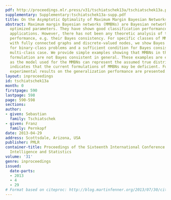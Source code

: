 ```yaml
---
pdf: http://proceedings.mlr.press/v31/tschiatschek13a/tschiatschek13a.pdf
supplementary: Supplementary:tschiatschek13a-supp.pdf
title: On the Asymptotic Optimality of Maximum Margin Bayesian Networks
abstract: Maximum margin Bayesian networks (MMBNs) are Bayesian networks with discriminatively
  optimized parameters. They have shown good classification performance in various
  applications. However, there has not been any theoretic analysis of their asymptotic
  performance, e.g. their Bayes consistency. For specific classes of MMBNs, i.e. MMBNs
  with fully connected graphs and discrete-valued nodes, we show Bayes consistency
  for binary-class problems and a sufficient condition for Bayes consistency in the
  multi-class case. We provide simple examples showing that MMBNs in their current
  formulation are not Bayes consistent in general. These examples are especially interesting,
  as the model used for the MMBNs can represent the assumed true distributions. This
  indicates that the current formulations of MMBNs may be deficient. Furthermore,
  experimental results on the generalization performance are presented.
layout: inproceedings
id: tschiatschek13a
month: 0
firstpage: 590
lastpage: 598
page: 590-598
sections: 
author:
- given: Sebastian
  family: Tschiatschek
- given: Franz
  family: Pernkopf
date: 2013-04-29
address: Scottsdale, Arizona, USA
publisher: PMLR
container-title: Proceedings of the Sixteenth International Conference on Artificial
  Intelligence and Statistics
volume: '31'
genre: inproceedings
issued:
  date-parts:
  - 2013
  - 4
  - 29
# Format based on citeproc: http://blog.martinfenner.org/2013/07/30/citeproc-yaml-for-bibliographies/
---
```

